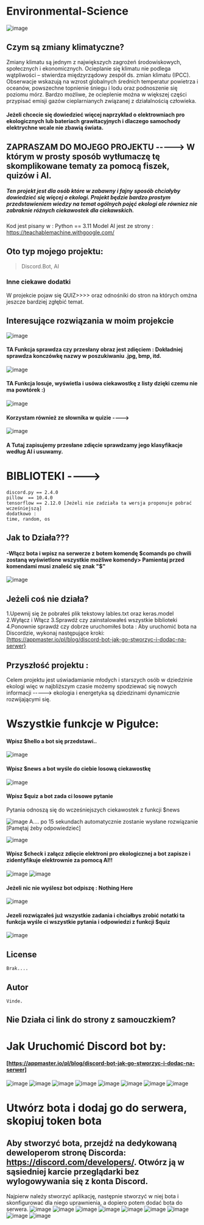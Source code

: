 
# Environmental-Science
![image](https://github.com/user-attachments/assets/704e6bdd-4c5d-4b81-8797-63c1767624b2)


## Czym są zmiany klimatyczne? 
Zmiany klimatu są jednym z największych zagrożeń środowiskowych, społecznych i ekonomicznych. Ocieplanie się klimatu nie podlega wątpliwości – stwierdza międzyrządowy zespół ds. zmian klimatu (IPCC). Obserwacje wskazują na wzrost globalnych średnich temperatur powietrza i oceanów, powszechne topnienie śniegu i lodu oraz podnoszenie się poziomu mórz. Bardzo możliwe, że ocieplenie można w większej części przypisać emisji gazów cieplarnianych związanej z działalnością człowieka.
####  Jeżeli chcecie się dowiedzieć więcej naprzykład o elektrowniach pro ekologicznych lub bateriach grawitacyjnych i dlaczego samochody elektrychne wcale nie zbawią świata.
## ZAPRASZAM DO MOJEGO PROJEKTU -----> W którym w prosty sposób wytłumaczę tę skomplikowane tematy za pomocą fiszek, quizów i AI.


##### Ten projekt jest dla osób które w zabawny i fajny sposób chciałyby dowiedzieć się więcej o ekologi.  Projekt będzie bardzo prostym przedstawieniem wiedzy na temat ogólnych pojęć ekologi ale równiez nie zabraknie różnych ciekawostek dla ciekawskich.
Kod jest pisany w :
Python == 3.11
Model AI jest ze strony : https://teachablemachine.withgoogle.com/




## Oto typ mojego projektu:
> Discord.Bot,
> AI

### Inne ciekawe dodatki ###
W projekcie pojaw się QUIZ>>>>
oraz odnośniki do stron na których omżna jeszcze bardziej zgłębić temat.

## Interesujące rozwiązania w moim projekcie
![image](https://github.com/user-attachments/assets/88653c14-5396-419a-92c9-68234ef651d3)
#### TA Funkcja sprawdza czy przesłany obraz jest zdięciem : Dokładniej sprawdza konczówkę nazwy w poszukiwaniu .jpg, bmp, itd.

![image](https://github.com/user-attachments/assets/176d6562-8c62-4c70-917b-fd65c68e6c93)
#### TA Funkcja losuje, wyświetla i usówa ciekawostkę z listy dzięki czemu nie ma powtórek :)
 
![image](https://github.com/user-attachments/assets/465fc915-0d9f-4bd6-b772-a19f2f7b688f)
#### Korzystam również ze słownika w quizie ---->

![image](https://github.com/user-attachments/assets/e99927a6-38c4-41ce-be6a-6f76cb80510a)
#### A Tutaj zapisujemy przesłane zdięcie sprawdzamy jego klasyfikacje według AI i usuwamy.

# BIBLIOTEKI ---->
```
discord.py == 2.4.0   
pillow  == 10.4.0
tensorflow == 2.12.0 [Jeżeli nie zadziała ta wersja proponuje pobrać wcześniejszą]
dodatkowo :
time, random, os
```
## Jak to Działa???
 #### -Włącz bota i wpisz na serwerze z botem komendę $comands po chwili zostaną wyświetlone wszystkie możliwe komendy> Pamientaj przed komendami musi znaleść się znak "$"

![image](https://github.com/user-attachments/assets/ac30c331-ce43-4106-a8c5-25c781242642)


## Jeżeli coś nie działa?
1.Upewnij się że pobrałeś plik tekstowy lables.txt oraz keras.model
2.Wyłącz i Włącz
3.Sprawdź czy zainstalowałeś wszystkie biblioteki
4.Ponownie sprawdź czy dobrze uruchomiłeś bota :
  Aby uruchomić bota na Discordzie, wykonaj następujące kroki:[https://appmaster.io/pl/blog/discord-bot-jak-go-stworzyc-i-dodac-na-serwer}

## Przyszłość projektu :
Celem projektu jest uświadamianie młodych i starszych osób w dziedzinie ekologi
więc w najbliższym czasie możemy spodziewać się nowych informacji -----> ekologia i energetyka są dziedzinami dynamicznie rozwijającymi się.
# Wszystkie funkcje w Pigułce:

#### Wpisz $hello a bot się przedstawi..

![image](https://github.com/user-attachments/assets/7d64127e-7c84-4990-b1dc-3f0fd72adbce)
#### Wpisz $news a bot wyśle do ciebie losową ciekawostkę

![image](https://github.com/user-attachments/assets/8de2a3b5-3331-440a-8d0d-137c224b4cf2)
#### Wpisz $quiz a bot zada ci losowe pytanie
Pytania odnoszą się do wcześniejszych ciekawostek z funkcji $news

![image](https://github.com/user-attachments/assets/ccb83727-c522-4dbe-97b0-e8b4de32adb1)
A.... po 15 sekundach automatycznie zostanie wysłane rozwiązanie [Pamętaj żeby odpowiedzieć]

![image](https://github.com/user-attachments/assets/67763b84-2d5e-4051-ae5d-79b7ecf76731)
#### Wpisz $check i załącz zdięcie elektroni pro ekologicznej a bot zapisze i zidentyfikuje elektrownie za pomocą AI!!

![image](https://github.com/user-attachments/assets/6c4f1daf-78e4-4d76-8e77-6d662aa22827)
![image](https://github.com/user-attachments/assets/31486417-7ab2-4417-8c86-0f2029e1c2cd)
#### Jeżeli nic nie wyślesz bot odpiszę : Nothing Here

![image](https://github.com/user-attachments/assets/46476408-1e05-45e7-af73-1d4ddf6db84b)
#### Jezeli rozwiązałeś już wszystkie zadania i chciałbys zrobić notatki ta funkcja wyśle ci wszystkie pytania i odpowiedzi z funkcji $quiz

![image](https://github.com/user-attachments/assets/cd90b8ae-4f18-4aee-8459-35abc7b35a96)



## License
```
Brak....
```
## Autor
```
Vinde.

```

## Nie Działa ci link do strony z samouczkiem?
# Jak Uruchomić Discord bot by:
#### [https://appmaster.io/pl/blog/discord-bot-jak-go-stworzyc-i-dodac-na-serwer]
![image](https://github.com/user-attachments/assets/b251707f-6d23-476e-98fa-9c903f96ca44)
![image](https://github.com/user-attachments/assets/3f833ae7-c028-4a2a-b9fb-1e55e9e35254)
![image](https://github.com/user-attachments/assets/24e05022-d0ef-434d-8a5e-49f16e7e8898)
![image](https://github.com/user-attachments/assets/efb7f12d-5057-44c9-8968-cc20d97e5031)
![image](https://github.com/user-attachments/assets/3144b6f6-fd57-48d1-805b-275ef63bcddb)
![image](https://github.com/user-attachments/assets/8419e170-a78b-4e7b-b087-2b7d42444615)
![image](https://github.com/user-attachments/assets/5d4d0098-ab28-4c29-bccd-5ed242eac8c9)
![image](https://github.com/user-attachments/assets/b433a85e-c10b-4c9a-8a12-68ae67759de6)
# Utwórz bota i dodaj go do serwera, skopiuj token bota
## Aby stworzyć bota, przejdź na dedykowaną deweloperom stronę Discorda: https://discord.com/developers/. Otwórz ją w sąsiedniej karcie przeglądarki bez wylogowywania się z konta Discord.

Najpierw należy stworzyć aplikację, następnie stworzyć w niej bota i skonfigurować dla niego uprawnienia, a dopiero potem dodać bota do serwera.
![image](https://github.com/user-attachments/assets/a5855282-5f76-4d25-9758-f1608df9e503)
![image](https://github.com/user-attachments/assets/e31750a5-1ca7-40c8-a765-6a19bc1dee9f)
![image](https://github.com/user-attachments/assets/b26c5a72-7a18-4ff0-949b-692fe84feade)
![image](https://github.com/user-attachments/assets/c6656d37-1356-4f0d-83f5-2a33f9117422)
![image](https://github.com/user-attachments/assets/960f0335-4af3-41b2-83f4-567e9f4c953b)
![image](https://github.com/user-attachments/assets/7945cb77-c739-4ce0-bd23-b45c300f98e8)
![image](https://github.com/user-attachments/assets/4a83606c-b614-4f90-b88d-94689c3b854c)
![image](https://github.com/user-attachments/assets/ea20960e-f426-4b7c-a998-4494d09f026b)
![image](https://github.com/user-attachments/assets/2b343474-1ddb-4477-a470-48d8f795ac5b)




